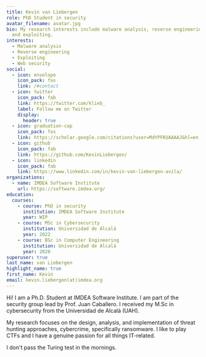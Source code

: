 ```yaml
---
title: Kevin van Liebergen
role: PhD Student in security
avatar_filename: avatar.jpg
bio: My research interests include malware analysis, reverse engineering,
  and exploiting.
interests:
  - Malware analysis
  - Reverse engineering
  - Exploiting
  - Web security
social:
  - icon: envelope
    icon_pack: fas
    link: /#contact
  - icon: twitter
    icon_pack: fab
    link: https://twitter.com/klieb_
    label: Follow me on Twitter
    display:
      header: true
  - icon: graduation-cap
    icon_pack: fas
    link: https://scholar.google.com/citations?user=MdYPFKUAAAAJ&hl=en
  - icon: github
    icon_pack: fab
    link: https://github.com/KevinLiebergen/
  - icon: linkedin
    icon_pack: fab
    link: https://www.linkedin.com/in/kevin-van-liebergen-avila/
organizations:
  - name: IMDEA Software Institute
    url: https://software.imdea.org/
education:
  courses:
    - course: PhD in security
      institution: IMDEA Software Institute
      year: WIP
    - course: MSc in Cybersecurity
      institution: Universidad de Alcalá
      year: 2022
    - course: BSc in Computer Engineering
      institution: Universidad de Alcalá
      year: 2020
superuser: true
last_name: van Liebergen
highlight_name: true
first_name: Kevin
email: kevin.liebergen(at)imdea.org
---
```

Hi! I am a Ph.D. Student at IMDEA Software Institute. I am part of the security group lead by Prof. Juan Caballero. I received my M.Sc in cybersecurity from the Universidad de Alcalá (UAH). 

My research focuses on the design, analysis, and implementation of threat hunting approaches, cybercrime, specifically ransomware. I like to play CTFs and I have a genuine passion for all things IT-related.

I don't pass the Turing test in the mornings.
